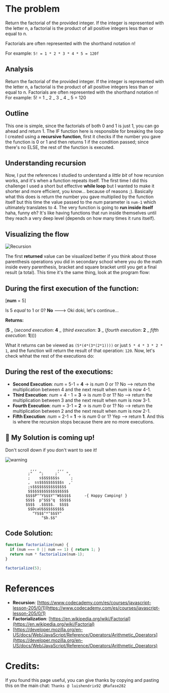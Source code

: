 # The problem
Return the factorial of the provided integer. If the integer is represented with the letter n, a factorial is the product of all positive integers less than or equal to n.

Factorials are often represented with the shorthand notation n!

For example: `5! = 1 * 2 * 3 * 4 * 5 = 120f`

## Analysis
Return the factorial of the provided integer. If the integer is represented with the letter n, a factorial is the product of all positive integers less than or equal to n. Factorials are often represented with the shorthand notation n! For example: 5! = 1 _ 2 _ 3 _ 4 _ 5 = 120

## Outline
This one is simple, since the factorials of both 0 and 1 is just 1, you can go ahead and return 1. The IF function here is responsible for breaking the loop I created using a **recursive function**, first it checks if the number you gave the function is 0 or 1 and then returns 1 if the condition passed; since there's no ELSE, the rest of the function is executed.

## Understanding recursion
Now, I put the references I studied to understand a _little bit_ of how recursion works, and it's when a function repeats itself. The first time I did this challenge I used a short but effective **while loop** but I wanted to make it shorter and more efficient, you know... because of reasons ;). Basically what this does is return the number you gave multiplied by the function itself but this time the value passed to the _num_ parameter is `num-1` which ultimately translates to 4. The very function is going to **run inside itself** haha, funny eh? It's like having functions that run inside themselves until they reach a very deep level (depends on how many times it runs itself).

## Visualizing the flow
![Recursion](http://i61.tinypic.com/28auvsw.jpg)

The first **returned** value can be visualized better if you think about those parenthesis operations you did in secondary school where you do the math inside every parenthesis, bracket and square bracket until you get a final result (a total). This time it's the same thing, look at the program flow:

## During the first execution of the function:
[**num** = 5]

Is 5 _equal_ to 1 or 0? **No** ---> Oki doki, let's continue...

**Returns:**

(**5** _ (_second execution_: **4** _ (_third execution_: **3** _ (_fourth execution_: **2** _ _fifth execution_: **1**))))

What it returns can be viewed as `(5*(4*(3*(2*1))))` or just `5 * 4 * 3 * 2 * 1`, and the function will return the result of that operation: `120`. Now, let's check whhat the rest of the executions do:

## During the rest of the executions:
- **Second Execution**: _num_ = 5-1 = **4** -> is _num_ 0 or 1? No --> return the multiplication between 4 and the next result when _num_ is now 4-1.
- **Third Execution**: _num_ = 4 - 1 = **3** -> is _num_ 0 or 1? No --> return the multiplication between 3 and the next result when _num_ is now 3-1.
- **Fourth Execution**: _num_ = 3-1 = **2** -> is _num_ 0 or 1? No --> return the multiplication between 2 and the next result when _num_ is now 2-1.
- **Fifth Execution**: _num_ = 2-1 = **1** -> is _num_ 0 or 1? Yep --> return **1**. And this is where the recursion stops because there are no more executions.

## :construction: My Solution is coming up!
Don't scroll down if you don't want to see it!

![warning](http://www.yourdrum.com/yourdrum/images/2007/10/10/red_warning_sign_2.gif)        

```
           ,,,         ,,,
          ;"   ^;     ;'   ",
          ;    s$$$$$$$s     ;
          ,  ss$$$$$$$$$$s  ,'
          ;s$$$$$$$$$$$$$$$
          $$$$$$$$$$$$$$$$$$
         $$$$P""Y$$$Y""W$$$$$      -{ Happy Camping! }
         $$$$  p"$$$"q  $$$$$
         $$$$  .$$$$$.  $$$$
          $$DcaU$$$$$$$$$$
            "Y$$$"*"$$$Y"    
                "$b.$$"
```

## Code Solution:

```javascript
function factorialize(num) {
  if (num === 0 || num == 1) { return 1; }
  return num * factorialize(num-1);
}

factorialize(5);
```

# References
- **Recursion**: [https://www.codecademy.com/es/courses/javascript-lesson-205/0/1](https://www.codecademy.com/es/courses/javascript-lesson-205/0/1)
- **Factorialization**: [https://en.wikipedia.org/wiki/Factorial](https://en.wikipedia.org/wiki/Factorial)
- [https://developer.mozilla.org/en-US/docs/Web/JavaScript/Reference/Operators/Arithmetic_Operators](https://developer.mozilla.org/en-US/docs/Web/JavaScript/Reference/Operators/Arithmetic_Operators)

# Credits:
If you found this page useful, you can give thanks by copying and pasting this on the main chat: `Thanks @ luishendrix92 @Rafase282`
